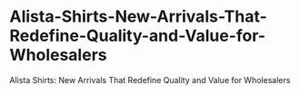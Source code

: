 # Alista-Shirts-New-Arrivals-That-Redefine-Quality-and-Value-for-Wholesalers
Alista Shirts: New Arrivals That Redefine Quality and Value for Wholesalers
